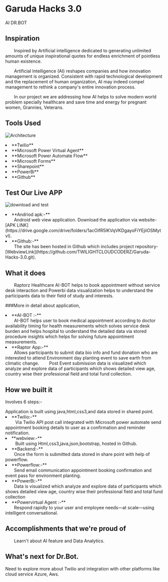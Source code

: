 # Garuda Hacks 3.0
AI DR.BOT

## Inspiration

&emsp;&emsp;Inspired by Artificial intelligence dedicated to generating unlimited amounts of unique inspirational quotes for endless enrichment of pointless human existence.

&emsp;&emsp;Artificial Intelligence (AI) reshapes companies and how innovation management is organized. Consistent with rapid technological development and the replacement of human organization, AI may indeed compel management to rethink a company's entire innovation process.

&emsp;&emsp;In our project we are addressing how AI  helps to solve modern world problem specially healthcare and save time and energy for pregnant women, Grannies, Veterans.

## Tools Used

![Architecture](https://user-images.githubusercontent.com/101945531/185791473-804e73d8-6476-45f2-82b0-7aecac337023.jpg)

<li>**Twilio**</li>
<li>**Microsoft Power Virtual Agent**</li>
<li>**Microsoft Power Automate Flow**</li>
<li>**Microsoft Forms**</li>
<li>**Sharepoint**</li>
<li>**PowerBi**</li>
<li>**Github**</li>

## Test Our Live APP

![download and test](https://user-images.githubusercontent.com/101945531/185791509-03f9e7e9-3490-40d5-8673-f3c3d6c13a3c.jpg)

<li>**Andriod apk:-**</li>
 &emsp;&emsp;Android web view application. Download the application via website-[APK LINK](https://drive.google.com/drive/folders/1acOifR5lKVqVKDgayoFiYEjiiOSMytvl).

<li>**Github:-**</li>
&emsp;&emsp;The site has been hosted in Github which includes project repository-[WebviewLink](https://github.com/TWILIGHTCLOUDCODERZ/Garuda-Hacks-3.0.git).

## What it does

&emsp;&emsp;Raptorz Healthcare AI-BOT helps to book appointment without service desk interaction and Powerbi data visualization helps to understand the participants data to their field of  study and interests.

###More in detail about application,

<li>**AI-BOT :-**</li>
 &emsp;&emsp;AI-BOT helps user to book medical appointment according to doctor availability timing for health measurements which solves service desk burden and helps hospital to understand the detailed data via stored procedure insights which helps for solving future appointment measurements. 

<li>**Raptor  App:-**</li>
 &emsp;&emsp;Allows  participants to submit data bio info and fund donation who are interested to attend Environment day planting event to save earth from climatic change. 
&emsp;&emsp;Post Event submission data is visualized which analyze and explore data of participants which shows detailed view age, country wise their professional field and total fund collection.

## How we built it

<p>Involves 6 steps:-</p>
Application is built using java,html,css3,and data stored in shared point.

<li>**Twilio:-**</li>
 &emsp;&emsp; Via Twilio API post call integrated with Microsoft power automate send appointment booking details to user as a confirmation and reminder notification.

<li>**webview:-**</li>
 &emsp;&emsp; Built using Html,css3,java,json,bootstrap, hosted in Github.

<li>**Backend:-**</li>
 &emsp;&emsp;Once the form is submitted data stored in share point with help of powerflow.

<li>**Powerflow:-**</li>
 &emsp;&emsp;Send email communication appointment booking confirmation and event pass for environment planting.

<li>**PowerBi:-**</li>
&emsp;&emsp;Data is visualized which analyze and explore data of participants which shows detailed view age, country wise their professional field and total fund collection

<li>**Powervirtual Agent :-**</li>
&emsp;&emsp;Respond rapidly to your user and employee needs—at scale—using intelligent conversational.

## Accomplishments that we're proud of

&emsp;&emsp;Learn't about AI feature and Data Analytics.

## What's next for Dr.Bot.
Need to explore more about Twilio and integration with other platforms like cloud service Azure, Aws.

